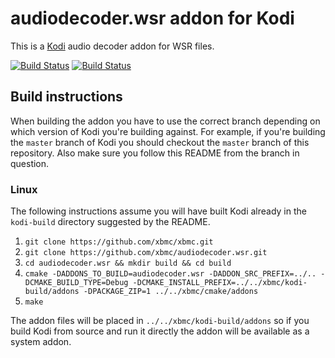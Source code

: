 # audiodecoder.wsr addon for Kodi

This is a [Kodi](http://kodi.tv) audio decoder addon for WSR files.

[![Build Status](https://travis-ci.org/xbmc/audiodecoder.wsr.svg?branch=master)](https://travis-ci.org/xbmc/audiodecoder.wsr)
[![Build Status](https://ci.appveyor.com/api/projects/status/github/xbmc/audiodecoder.wsr?svg=true)](https://ci.appveyor.com/project/xbmc/audiodecoder-wsr)

## Build instructions

When building the addon you have to use the correct branch depending on which version of Kodi you're building against. 
For example, if you're building the `master` branch of Kodi you should checkout the `master` branch of this repository. 
Also make sure you follow this README from the branch in question.

### Linux

The following instructions assume you will have built Kodi already in the `kodi-build` directory 
suggested by the README.

1. `git clone https://github.com/xbmc/xbmc.git`
2. `git clone https://github.com/xbmc/audiodecoder.wsr.git`
3. `cd audiodecoder.wsr && mkdir build && cd build`
4. `cmake -DADDONS_TO_BUILD=audiodecoder.wsr -DADDON_SRC_PREFIX=../.. -DCMAKE_BUILD_TYPE=Debug -DCMAKE_INSTALL_PREFIX=../../xbmc/kodi-build/addons -DPACKAGE_ZIP=1 ../../xbmc/cmake/addons`
5. `make`

The addon files will be placed in `../../xbmc/kodi-build/addons` so if you build Kodi from source and run it directly 
the addon will be available as a system addon.

